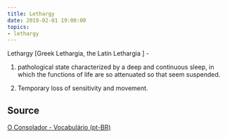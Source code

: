 ```yaml
---
title: Lethargy
date: 2019-02-01 19:00:00
topics:
- lethargy
---
```


Lethargy [Greek Lethargia, the Latin Lethargia ] - 

1. pathological state characterized by a deep and continuous sleep, in which
   the functions of life are so attenuated so that seem suspended. 

2. Temporary loss of sensitivity and movement.


## Source
[O Consolador - Vocabulário (pt-BR)](http://www.oconsolador.com.br/linkfixo/vocabulario/principal.html)


